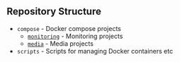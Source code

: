 ## Repository Structure

- `compose` - Docker compose projects
  - [`monitoring`](./compose/monitoring/README.md) - Monitoring projects
  - [`media`](./compose/media/README.md) - Media projects
- `scripts` - Scripts for managing Docker containers etc
